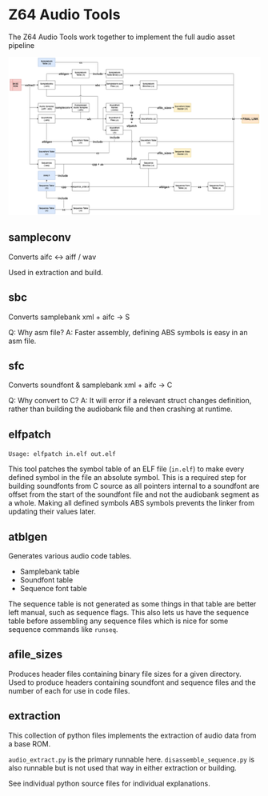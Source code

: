 # Z64 Audio Tools

The Z64 Audio Tools work together to implement the full audio asset pipeline

![](../../docs/audio/build_flowchart.png)

## sampleconv

Converts aifc <-> aiff / wav

Used in extraction and build.

## sbc

Converts samplebank xml + aifc -> S

Q: Why asm file?
A: Faster assembly, defining ABS symbols is easy in an asm file.

## sfc

Converts soundfont & samplebank xml + aifc -> C

Q: Why convert to C?
A: It will error if a relevant struct changes definition, rather than building the audiobank file and then crashing at runtime.

## elfpatch

`Usage: elfpatch in.elf out.elf`

This tool patches the symbol table of an ELF file (`in.elf`) to make every defined symbol in the file an absolute symbol. This is a required step for building soundfonts from C source as all pointers internal to a soundfont are offset from the start of the soundfont file and not the audiobank segment as a whole. Making all defined symbols ABS symbols prevents the linker from updating their values later.

## atblgen

Generates various audio code tables.

- Samplebank table
- Soundfont table
- Sequence font table

The sequence table is not generated as some things in that table are better left manual, such as sequence flags. This also lets us have the sequence table before assembling any sequence files which is nice for some sequence commands like `runseq`.

## afile_sizes

Produces header files containing binary file sizes for a given directory. Used to produce headers containing soundfont and sequence files and the number of each for use in code files.

## extraction

This collection of python files implements the extraction of audio data from a base ROM.

`audio_extract.py` is the primary runnable here.
`disassemble_sequence.py` is also runnable but is not used that way in either extraction or building.

See individual python source files for individual explanations.
